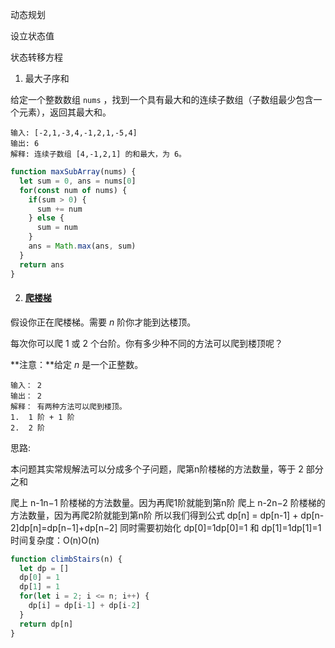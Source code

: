 动态规划

设立状态值

状态转移方程

1. 最大子序和

给定一个整数数组 `nums` ，找到一个具有最大和的连续子数组（子数组最少包含一个元素），返回其最大和。

```
输入: [-2,1,-3,4,-1,2,1,-5,4]
输出: 6
解释: 连续子数组 [4,-1,2,1] 的和最大，为 6。
```

```javascript
function maxSubArray(nums) {
  let sum = 0, ans = nums[0]
  for(const num of nums) {
    if(sum > 0) {
      sum += num
    } else {
      sum = num
    }
    ans = Math.max(ans, sum)
  }
  return ans
}
```

2. #### [爬楼梯](https://leetcode-cn.com/problems/climbing-stairs/)

假设你正在爬楼梯。需要 *n* 阶你才能到达楼顶。

每次你可以爬 1 或 2 个台阶。你有多少种不同的方法可以爬到楼顶呢？

**注意：**给定 *n* 是一个正整数。

```
输入： 2
输出： 2
解释： 有两种方法可以爬到楼顶。
1.  1 阶 + 1 阶
2.  2 阶
```

思路:

本问题其实常规解法可以分成多个子问题，爬第n阶楼梯的方法数量，等于 2 部分之和

爬上 n-1n−1 阶楼梯的方法数量。因为再爬1阶就能到第n阶
爬上 n-2n−2 阶楼梯的方法数量，因为再爬2阶就能到第n阶
所以我们得到公式 dp[n] = dp[n-1] + dp[n-2]dp[n]=dp[n−1]+dp[n−2]
同时需要初始化 dp[0]=1dp[0]=1 和 dp[1]=1dp[1]=1
时间复杂度：O(n)O(n)

```javascript
function climbStairs(n) {
  let dp = []
  dp[0] = 1
  dp[1] = 1
  for(let i = 2; i <= n; i++) {
    dp[i] = dp[i-1] + dp[i-2]
  }
  return dp[n]
}
```

